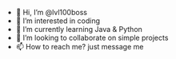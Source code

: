 - 👋 Hi, I’m @lvl100boss
- 👀 I’m interested in coding
- 🌱 I’m currently learning Java & Python
- 💞️ I’m looking to collaborate on simple projects
- 📫 How to reach me? just message me
  

<!---
lvl100boss/lvl100boss is a ✨ special ✨ repository because its `README.md` (this file) appears on your GitHub profile.
You can click the Preview link to take a look at your changes.
--->

